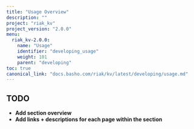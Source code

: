 ```yaml
---
title: "Usage Overview"
description: ""
project: "riak_kv"
project_version: "2.0.0"
menu:
  riak_kv-2.0.0:
    name: "Usage"
    identifier: "developing_usage"
    weight: 101
    parent: "developing"
toc: true
canonical_link: "docs.basho.com/riak/kv/latest/developing/usage.md"
---
```


## TODO

- **Add section overview**
- **Add links + descriptions for each page within the section**
